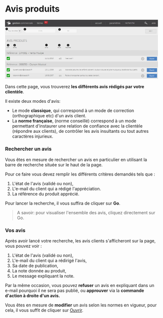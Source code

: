 # Avis produits


![index-screenshotfionajoupilan](images/index-screenshotfionajoupilan.png)


<p>Dans cette page, vous trouverez<strong> les diff&eacute;rents avis r&eacute;dig&eacute;s par votre client&egrave;le</strong>.</p>
<p>Il existe deux modes d'avis:</p>
<ul>
<li>Le mode <strong>classique</strong>, qui correspond &agrave; un mode de correction (orthographique etc) d'un avis client.</li>
<li>La <strong>norme fran&ccedil;aise</strong>, (norme conseill&eacute;) correspond &agrave;&nbsp;un mode permettant d'instaurer une relation de confiance avec la client&egrave;le (r&eacute;pondre aux clients), de contr&ocirc;ler les avis insultants ou tout autres caract&egrave;res injurieux.&nbsp;</li>
</ul>
<h3>Rechercher un avis</h3>
<p>Vous &ecirc;tes en mesure de rechercher un avis en particulier en utilisant la barre de recherche situ&eacute;e sur le haut de la page.</p>
<p>Pour ce faire vous devez remplir les diff&eacute;rents crit&egrave;res demand&eacute;s tels que :</p>
<ol>
<li>L'&eacute;tat de l'avis (valid&eacute; ou non),</li>
<li>L'e-mail du client qui a r&eacute;dig&eacute; l'appr&eacute;ciation.</li>
<li>La r&eacute;f&eacute;rence du produit appr&eacute;ci&eacute;.</li>
</ol>
<p>Pour lancer la recherche, il vous suffira de cliquer sur <strong>Go</strong>.</p>
<blockquote>
<p>A savoir: pour visualiser l'ensemble des avis, cliquez directement sur Go.</p>
</blockquote>


<h3>Vos avis</h3>
<p>Apr&egrave;s avoir lanc&eacute; votre recherche, les avis clients s'afficheront sur la page, vous pouvez voir :</p>
<ol>
<li>L'&eacute;tat de l'avis (valid&eacute; ou non),</li>
<li>L'e-mail du client qui a r&eacute;dirig&eacute; l'avis,</li>
<li>Sa date de publication,</li>
<li>La note donn&eacute;e au produit,</li>
<li>Le message expliquant la note.</li>
</ol>
<p>Par la m&ecirc;me occasion, vous pouvez <strong>refuser</strong> un avis en expliquant dans un e-mail pourquoi il ne sera pas publi&eacute;, ou <strong>approuver</strong> via la <strong>commande d'action &agrave; droite d'un avis.</strong></p>
<p>Vous &ecirc;tes en mesure de <strong>modifier</strong> un avis selon les normes en vigueur, pour cela, il vous suffit de cliquer sur <a href="/fr-fr/office/gestion-commerciale/Internet/Avis/EditerAvis.md">Ouvrir</a>.</p>


